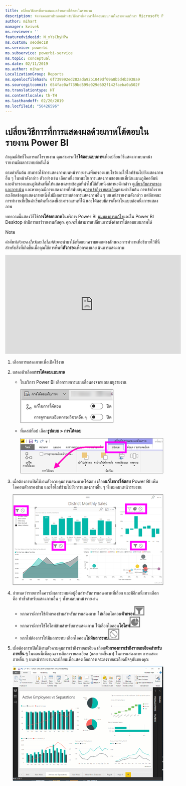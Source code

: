 ```yaml
---
title: เปลี่ยนวิธีการที่การแสดงผลด้วยภาพโต้ตอบในรายงาน
description: จัดทำเอกสารประกอบสำหรับวิธีการตั้งค่าการโต้ตอบแบบภาพในรายงานบริการ Microsoft Power BI และรายงาน Power BI Desktop
author: mihart
manager: kvivek
ms.reviewer: ''
featuredvideoid: N_xYsCbyHPw
ms.custom: seodec18
ms.service: powerbi
ms.subservice: powerbi-service
ms.topic: conceptual
ms.date: 02/11/2019
ms.author: mihart
LocalizationGroup: Reports
ms.openlocfilehash: 6f739992ed282ada92b1049df09a8b5d4b3938a9
ms.sourcegitcommit: 654fae0af739bd599e029d692f142faeba0a502f
ms.translationtype: HT
ms.contentlocale: th-TH
ms.lasthandoff: 02/20/2019
ms.locfileid: "56426596"
---
```

# <a name="change-how-visuals-interact-in-a-power-bi-report"></a>เปลี่ยนวิธีการที่การแสดงผลด้วยภาพโต้ตอบในรายงาน Power BI
ถ้าคุณมีสิทธิ์ในการแก้ไขรายงาน คุณสามารถใช้**โต้ตอบแบบภาพ**เพื่อเปลี่ยนวิธีแสดงภาพบนหน้ารายงานมีผลกระทบต่อกันได้ 

ตามค่าเริ่มต้น สามารถใช้การแสดงภาพบนหน้ารายงานเพื่อกรองแบบไขว้และไฮไลท์ข้ามไปยังแสดงภาพอื่น ๆ ในหน้าดังกล่าว
ตัวอย่างเช่น เลือกหนึ่งสถานะในการแสดงภาพของแผนที่เน้นแผนภูมิคอลัมน์และตัวกรองแผนภูมิเส้นเพื่อให้แสดงเฉพาะข้อมูลที่นำไปใช้กับหนึ่งสถานะดังกล่าว
ดู[เกี่ยวกับการกรองและการเน้น](power-bi-reports-filters-and-highlighting.md) และหากคุณมีการแสดงภาพที่สนับสนุน[การเข้าถึงรายละเอียด](consumer/end-user-drill.md)ตามค่าเริ่มต้น การเข้าถึงรายละเอียดข้อมูลแสดงภาพหนึ่งไม่มีผลกระทบต่อการแสดงภาพอื่น ๆ บนหน้ารายงานดังกล่าว แต่ลักษณะการทำงานที่เป็นค่าเริ่มต้นทั้งสองนี้สามารถแทนที่ได้ และโต้ตอบมีการตั้งค่าในแบบต่อหนึ่งการแสดงภาพ

บทความนี้แสดงวิธีใช้**การโต้ตอบภาพ**ในบริการ Power BI [มุมมองการแก้ไข](service-interact-with-a-report-in-editing-view.md)และใน Power BI Desktop ถ้ามีการแชร์รายงานกับคุณ คุณจะไม่สามารถเปลี่ยนการตั้งค่าการโต้ตอบแบบภาพได้

> [!NOTE]
> คำศัพท์*ตัวกรองไขว้*และ*ไฮไลท์ข้าม*จะนำมาใช้เพื่อแยกความแตกต่างลักษณะการทำงานที่อธิบายไว้ที่นี่สำหรับสิ่งที่เกิดขึ้นเมื่อคุณใช้การพื้นที่**ตัวกรอง**เพื่อกรองและเน้นการแสดงภาพ  
> 
> 

<iframe width="560" height="315" src="https://www.youtube.com/embed/N_xYsCbyHPw?list=PL1N57mwBHtN0JFoKSR0n-tBkUJHeMP2cP" frameborder="0" allowfullscreen></iframe>

1. เลือกการแสดงภาพเพื่อเปิดใช้งาน  
2. แสดงตัวเลือก**การโต้ตอบแบบภาพ**
    - ในบริการ Power BI เลือกรายการแบบเลื่อนลงจากแถบเมนูรายงาน

       ![การโต้ตอบแบบภาพแบบเลื่อนลง](media/service-reports-visual-interactions/power-bi-visual-interaction.png)

    - ที่เดสก์ท็อป เลือก**รูปแบบ > การโต้ตอบ**

        ![จากนั้นเลือก รูปแบบ และเลือก การโต้ตอบ](media/service-reports-visual-interactions/pbi-visual-interaction-desktop.png)

3. เมื่อต้องการเปิดใช้งานตัวควบคุมการแสดงภาพโต้ตอบ เลือก**แก้ไขการโต้ตอบ** Power BI เพิ่มไอคอนตัวกรองข้าม และไฮไลท์ข้ามไปยังการแสดงภาพอื่น ๆ ทั้งหมดบนหน้ารายงาน
   
    ![รายงานที่มีการโต้ตอบแบบภาพที่เปิดใช้งานอยู่](media/service-reports-visual-interactions/power-bi-icons-on.png)
3. กำหนดว่ารายการใดควรมีผลกระทบต่อผู้อื่นสำหรับการแสดงภาพที่เลือก  และมีอีกหนึ่งทางเลือกคือ ทำซ้ำสำหรับแสดงภาพอื่น ๆ ทั้งหมดบนหน้ารายงาน
   
   * หากควรมีการใช้ตัวกรองข้ามสำหรับการแสดงภาพ ให้เลือกไอคอน**ตัวกรอง**![ไอคอนตัวกรอง](media/service-reports-visual-interactions/pbi-filter-icon-outlined.png)
   * หากควรมีการใช้ไฮไลท์ข้ามสำหรับการแสดงภาพ ให้เลือกไอคอน**ไฮไลท์**![ไอคอนไฮไลท์](media/service-reports-visual-interactions/pbi-highlight-icon-outlined.png)
   * หากไม่ต้องการให้มีผลกระทบ เลือกไอคอน**ไม่มีผลกระทบ**![ไอคอนไม่มีผลกระทบ](media/service-reports-visual-interactions/pbi-noimpact-icon-outlined.png)

4. เมื่อต้องการเปิดใช้งานตัวควบคุมการเข้าถึงรายละเอียด เลือก**ตัวกรองการเข้าถึงรายละเอียดสำหรับภาพอื่น ๆ**  ในตอนนี้เมื่อคุณเจาะลึกลงรายละเอียด (และเจาะขึ้นมา) ในการแสดงภาพ การแสดงภาพอื่น ๆ บนหน้ารายงานจะเปลี่ยนเพื่อแสดงเลือกการเจาะลงรายละเอียดปัจจุบันของคุณ 

   ![วิดีโอเกี่ยวกับการเปิดใช้งานตัวควบคุมการเข้าถึงรายละเอียด](media/service-reports-visual-interactions/drill2.gif)

